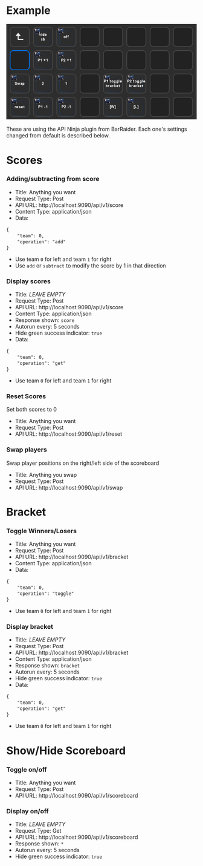 # Example

![Streamdeck Example](Streamdeck-example.png)

These are using the API Ninja plugin from BarRaider. Each one's settings changed from default is described below.

# Scores

### Adding/subtracting from score
- Title: Anything you want
- Request Type: Post
- API URL: http://localhost:9090/api/v1/score
- Content Type: application/json
- Data:
```
{
    "team": 0,
    "operation": "add"
}
```
  - Use team `0` for left and team `1` for right
  - Use `add` or `subtract` to modify the score by 1 in that direction

### Display scores

- Title: *LEAVE EMPTY*
- Request Type: Post
- API URL: http://localhost:9090/api/v1/score
- Content Type: application/json
- Response shown: `score`
- Autorun every: 5 seconds
- Hide green success indicator: `true`
- Data:
```
{
    "team": 0,
    "operation": "get"
}
```
  - Use team `0` for left and team `1` for right

### Reset Scores
Set both scores to 0
- Title: Anything you want
- Request Type: Post
- API URL: http://localhost:9090/api/v1/reset

### Swap players
Swap player positions on the right/left side of the scoreboard
- Title: Anything you swap
- Request Type: Post
- API URL: http://localhost:9090/api/v1/swap

# Bracket

### Toggle Winners/Losers
- Title: Anything you want
- Request Type: Post
- API URL: http://localhost:9090/api/v1/bracket
- Content Type: application/json
- Data:
```
{
    "team": 0,
    "operation": "toggle"
}
```
  - Use team `0` for left and team `1` for right

### Display bracket
- Title: *LEAVE EMPTY*
- Request Type: Post
- API URL: http://localhost:9090/api/v1/bracket
- Content Type: application/json
- Response shown: `bracket`
- Autorun every: 5 seconds
- Hide green success indicator: `true`
- Data:
```
{
    "team": 0,
    "operation": "get"
}
```
  - Use team `0` for left and team `1` for right

# Show/Hide Scoreboard

### Toggle on/off
- Title: Anything you want
- Request Type: Post
- API URL: http://localhost:9090/api/v1/scoreboard

### Display on/off
- Title: *LEAVE EMPTY*
- Request Type: Get
- API URL: http://localhost:9090/api/v1/scoreboard
- Response shown: `*`
- Autorun every: 5 seconds
- Hide green success indicator: `true`
